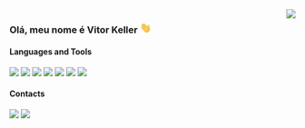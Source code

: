 <img align='right' src="https://github-readme-stats.vercel.app/api?username=vitorkeller&show_icons=true&title_color=783c00&text_color=af552e&icon_color=783c00&bg_color=f8efd4&cache_seconds=2500&custom_title=My%20Stats">

### Olá, meu nome é Vitor Keller <img src="https://raw.githubusercontent.com/ABSphreak/ABSphreak/master/gifs/Hi.gif" width="20">

#### Languages and Tools
<picture><img src="https://img.shields.io/badge/JavaScript-F7DF1E?style=for-the-badge&logo=javascript&logoColor=black"></picture>
<picture><img src="https://img.shields.io/badge/Java-ED8B00?style=for-the-badge&logo=openjdk&logoColor=white"></picture>
<picture><img src="https://img.shields.io/badge/express.js-000000?style=for-the-badge&logo=express&logoColor=white"></picture>
<picture><img src="https://img.shields.io/badge/MySQL-00000F?style=for-the-badge&logo=mysql&logoColor=white"></picture>
<picture><img src="https://img.shields.io/badge/Tailwind_CSS-38B2AC?style=for-the-badge&logo=tailwind-css&logoColor=white"></picture>
<picture><img src="https://img.shields.io/badge/Git-E34F26?style=for-the-badge&logo=git&logoColor=white"></picture>
<picture><img src="https://img.shields.io/badge/Node.js-43853D?style=for-the-badge&logo=node.js&logoColor=white"></picture>


#### Contacts

<a href="https://www.linkedin.com/in/vitorkeller/"><picture><img src="https://img.shields.io/badge/LinkedIn-0077B5?style=for-the-badge&logo=linkedin&logoColor=white"></picture></a>
<a href="mailto:vitorkeller1604@hotmail.com"><picture><img src="https://img.shields.io/badge/Gmail-D14836?style=for-the-badge&logo=gmail&logoColor=white"></picture></a>
